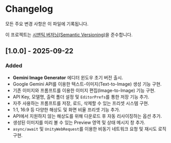 # Changelog

모든 주요 변경 사항은 이 파일에 기록됩니다.

이 프로젝트는 [시맨틱 버저닝(Semantic Versioning)](https://semver.org/spec/v2.0.0.html)을 준수합니다.

## [1.0.0] - 2025-09-22

### Added

-   **Gemini Image Generator** 에디터 윈도우 초기 버전 출시.
-   Google Gemini API를 이용한 텍스트-이미지(Text-to-Image) 생성 기능 구현.
-   기존 이미지와 프롬프트를 이용한 이미지 편집(Image-to-Image) 기능 구현.
-   API Key, 모델명, 출력 폴더 설정 및 `EditorPrefs`를 통한 저장 기능 추가.
-   자주 사용하는 프롬프트를 저장, 로드, 삭제할 수 있는 프리셋 시스템 구현.
-   1:1, 16:9 등 다양한 해상도 및 화면 비율 프리셋 기능 추가.
-   API에서 지원하지 않는 해상도를 위해 다운로드 후 자동 리사이징하는 옵션 추가.
-   생성된 이미지를 미리 볼 수 있는 Preview 영역 및 상태 메시지 창 추가.
-   `async/await` 및 `UnityWebRequest`를 이용한 비동기 네트워크 요청 및 재시도 로직 구현.